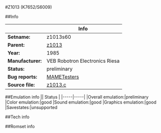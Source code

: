 #Z1013 (K7652/S6009)

##Info

||Info|
|-----|-----|
|**Setname:**|z1013s60
|**Parent:**|[z1013](z1013.md)
|**Year:**|1985
|**Manufacturer:**|VEB Robotron Electronics Riesa
|**Status:**|preliminary
|**Bug reports:**|[MAMETesters](http://mametesters.org/view_all_set.php?type=1&temporary=y&search=z1013.c)
|**Source file:**|[z1013.c](https://github.com/mamedev/mame/blob/master/src/mess/drivers/z1013.c)

##Emulation info
|| Status |
|-----|-----|
|Overall emulation:|preliminary
|Color emulation:|good
|Sound emulation:|good
|Graphics emulation:|good
|Savestates:|unsupported

##Tech info

##Romset info

<!--- START OF EDITED COMMENT DO NOT TOUCH TEXT ABOVE-->

